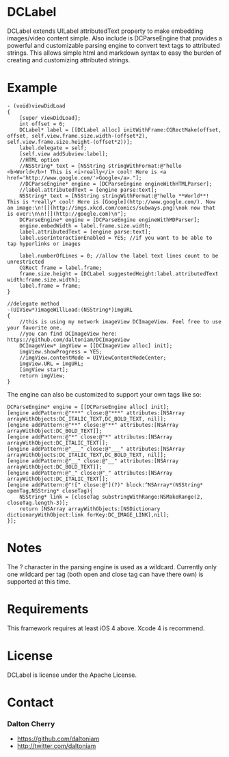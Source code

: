 # DCLabel #

DCLabel extends UILabel attributedText property to make embedding images/video content simple. Also include is DCParseEngine that provides a powerful and customizable parsing engine to convert text tags to attributed strings. This allows simple html and markdown syntax to easy the burden of creating and customizing attributed strings.

# Example #

	- (void)viewDidLoad
	{
	    [super viewDidLoad];
	    int offset = 6;
	    DCLabel* label = [[DCLabel alloc] initWithFrame:CGRectMake(offset, offset, self.view.frame.size.width-(offset*2), self.view.frame.size.height-(offset*2))];
	    label.delegate = self;
	    [self.view addSubview:label];
		//HTML option
	    //NSString* text = [NSString stringWithFormat:@"hello <b>World</b>! This is <i>really</i> cool! Here is <a href='http://www.google.com/'>Google</a>."];
		//DCParseEngine* engine = [DCParseEngine engineWithHTMLParser];
	    //label.attributedText = [engine parse:text];
	    NSString* text = [NSString stringWithFormat:@"hello **World**! This is *really* cool! Here is [Google](http://www.google.com/). Now an image:\n![](http://imgs.xkcd.com/comics/subways.png)\nok now that is over:\n\n![](http://google.com)\n"];
		DCParseEngine* engine = [DCParseEngine engineWithMDParser];
	    engine.embedWidth = label.frame.size.width;
	    label.attributedText = [engine parse:text];
	    label.userInteractionEnabled = YES; //if you want to be able to tap hyperlinks or images
    
	    label.numberOfLines = 0; //allow the label text lines count to be unrestricted
	    CGRect frame = label.frame;
	    frame.size.height = [DCLabel suggestedHeight:label.attributedText width:frame.size.width];
	    label.frame = frame;
	}
	
	//delegate method
	-(UIView*)imageWillLoad:(NSString*)imgURL
	{
		//this is using my network imageView DCImageView. Feel free to use your favorite one.
		//you can find DCImageView here: https://github.com/daltoniam/DCImageView
	    DCImageView* imgView = [[DCImageView alloc] init];
	    imgView.showProgress = YES;
	    //imgView.contentMode = UIViewContentModeCenter;
	    imgView.URL = imgURL;
	    [imgView start];
	    return imgView;
	}
	
The engine can also be customized to support your own tags like so:

	DCParseEngine* engine = [[DCParseEngine alloc] init];
	[engine addPattern:@"***" close:@"***" attributes:[NSArray arrayWithObjects:DC_ITALIC_TEXT,DC_BOLD_TEXT, nil]];
	[engine addPattern:@"**" close:@"**" attributes:[NSArray arrayWithObject:DC_BOLD_TEXT]];
	[engine addPattern:@"*" close:@"*" attributes:[NSArray arrayWithObject:DC_ITALIC_TEXT]];
	[engine addPattern:@"___" close:@"___" attributes:[NSArray arrayWithObjects:DC_ITALIC_TEXT,DC_BOLD_TEXT, nil]];
	[engine addPattern:@"__" close:@"__" attributes:[NSArray arrayWithObject:DC_BOLD_TEXT]];
	[engine addPattern:@"_" close:@"_" attributes:[NSArray arrayWithObject:DC_ITALIC_TEXT]];
	[engine addPattern:@"![" close:@"](?)" block:^NSArray*(NSString* openTag,NSString* closeTag){
	    NSString* link = [closeTag substringWithRange:NSMakeRange(2, closeTag.length-3)];
	    return [NSArray arrayWithObjects:[NSDictionary dictionaryWithObject:link forKey:DC_IMAGE_LINK],nil];
	}];
	
# Notes #

The ? character in the parsing engine is used as a wildcard. Currently only one wildcard per tag (both open and close tag can have there own) is supported at this time.

# Requirements #

This framework requires at least iOS 4 above. Xcode 4 is recommend.

# License #

DCLabel is license under the Apache License.

# Contact #

### Dalton Cherry ###
* https://github.com/daltoniam
* http://twitter.com/daltoniam